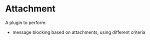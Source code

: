 # Attachment
A plugin to perform:
- message blocking based on attachments, using different criteria
